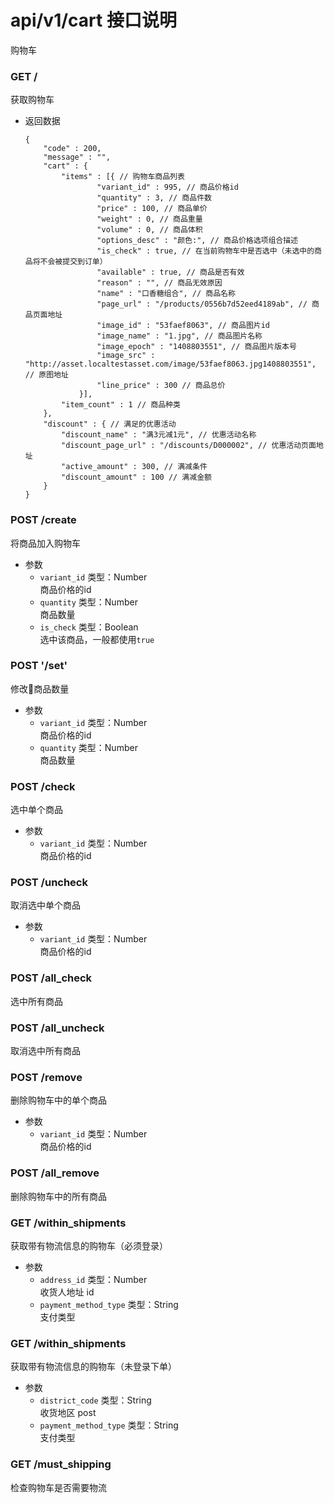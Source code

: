 # api/v1/cart 接口说明

购物车

<!-- api -->
<!-- .api-sdk -->

### **GET /**

获取购物车

<!-- .api-param -->

* 返回数据
    ```
    {
        "code" : 200,
        "message" : "",
        "cart" : {
            "items" : [{ // 购物车商品列表
                    "variant_id" : 995, // 商品价格id
                    "quantity" : 3, // 商品件数
                    "price" : 100, // 商品单价
                    "weight" : 0, // 商品重量
                    "volume" : 0, // 商品体积
                    "options_desc" : "颜色:", // 商品价格选项组合描述
                    "is_check" : true, // 在当前购物车中是否选中（未选中的商品将不会被提交到订单）
                    "available" : true, // 商品是否有效
                    "reason" : "", // 商品无效原因
                    "name" : "口香糖组合", // 商品名称
                    "page_url" : "/products/0556b7d52eed4189ab", // 商品页面地址
                    "image_id" : "53faef8063", // 商品图片id
                    "image_name" : "1.jpg", // 商品图片名称
                    "image_epoch" : "1408803551", // 商品图片版本号
                    "image_src" : "http://asset.localtestasset.com/image/53faef8063.jpg1408803551", // 原图地址
                    "line_price" : 300 // 商品总价
                }],
            "item_count" : 1 // 商品种类
        },
        "discount" : { // 满足的优惠活动
            "discount_name" : "满3元减1元", // 优惠活动名称
            "discount_page_url" : "/discounts/D000002", // 优惠活动页面地址
            "active_amount" : 300, // 满减条件
            "discount_amount" : 100 // 满减金额
        }
    }
    ```

<!-- endapi -->

<!-- api -->
<!-- .api-sdk -->

### **POST /create**

将商品加入购物车

<!-- .api-param -->

* 参数
    * ```variant_id``` 类型：Number<br/>商品价格的id
    * ```quantity``` 类型：Number<br/>商品数量
    * ```is_check``` 类型：Boolean<br/>选中该商品，一般都使用```true```

<!-- endapi -->

<!-- api -->
<!-- .api-sdk -->

### **POST '/set'**

修改商品数量

<!-- .api-param -->

* 参数
    * ```variant_id``` 类型：Number<br/>商品价格的id
    * ```quantity``` 类型：Number<br/>商品数量

<!-- endapi -->

<!-- api -->
<!-- .api-sdk -->

### **POST /check**

选中单个商品

<!-- .api-param -->

* 参数
    * ```variant_id``` 类型：Number<br/>商品价格的id

<!-- endapi -->

<!-- api -->
<!-- .api-sdk -->

### **POST /uncheck**

取消选中单个商品

<!-- .api-param -->

* 参数
    * ```variant_id``` 类型：Number<br/>商品价格的id

<!-- endapi -->

<!-- api -->
<!-- .api-sdk -->

### **POST /all_check**

选中所有商品

<!-- .api-param -->


<!-- endapi -->

<!-- api -->
<!-- .api-sdk -->

### **POST /all_uncheck**

取消选中所有商品

<!-- .api-param -->


<!-- endapi -->

<!-- api -->
<!-- .api-sdk -->

### **POST /remove**

删除购物车中的单个商品

<!-- .api-param -->

* 参数
    * ```variant_id``` 类型：Number<br/>商品价格的id

<!-- endapi -->

<!-- api -->
<!-- .api-sdk -->

### **POST /all_remove**

删除购物车中的所有商品

<!-- .api-param -->


<!-- endapi -->

<!-- api -->
<!-- .api-sdk -->

### **GET /within_shipments**

获取带有物流信息的购物车（必须登录）

<!-- .api-param -->

* 参数
    * ```address_id``` 类型：Number<br/>收货人地址 id
    * ```payment_method_type``` 类型：String<br/>支付类型

<!-- endapi -->

<!-- api -->
<!-- .api-sdk -->

### **GET /within_shipments**

获取带有物流信息的购物车（未登录下单）

<!-- .api-param -->

* 参数
    * ```district_code``` 类型：String<br/>收货地区 post
    * ```payment_method_type``` 类型：String<br/>支付类型

<!-- endapi -->

<!-- api -->
<!-- .api-sdk -->

### **GET /must_shipping**

检查购物车是否需要物流

<!-- .api-param -->


<!-- endapi -->